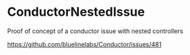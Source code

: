# ConductorNestedIssue
Proof of concept of a conductor issue with nested controllers

https://github.com/bluelinelabs/Conductor/issues/481
